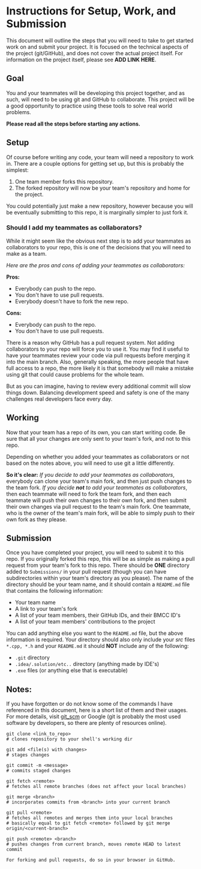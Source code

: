 # Instructions for Setup, Work, and Submission
This document will outline the steps that you will need to take to get started work on and submit your project. It is
focused on the technical aspects of the project (git/GitHub), and does not cover the actual project itself.
For information on the project itself, please see **ADD LINK HERE**.

## Goal
You and your teammates will be developing this project together, and as such, will need to be using git and GitHub
to collaborate. This project will be a good opportunity to practice using these tools to solve real world problems.

**Please read all the steps before starting any actions.**

## Setup
Of course before writing any code, your team will need a repository to work in.
There are a couple options for getting set up, but this is probably the simplest:
1. One team member forks this repository.
2. The forked repository will now be your team's repository and home for the project.

You could potentially just make a new repository,
however because you will be eventually submitting to this repo, it is marginally simpler to just fork it.

### Should I add my teammates as collaborators?
While it might seem like the obvious next step is to add your teammates as collaborators to your repo,
this is one of the decisions that you will need to make as a team.

*Here are the pros and cons of adding your teammates as collaborators:*

**Pros:**
* Everybody can push to the repo.
* You don't have to use pull requests.
* Everybody doesn't have to fork the new repo.

**Cons:**
* Everybody can push to the repo.
* You don't have to use pull requests.

There is a reason why GitHub has a pull request system. Not adding collaborators to your repo will force you to use it.
You may find it useful to have your teammates review your code via pull requests before merging it into the main branch.
Also, generally speaking, the more people that have full access to a repo, the more likely it is that somebody will
make a mistake using git that could cause problems for the whole team.

But as you can imagine, having to review every additional commit will slow things down. Balancing development speed
and safety is one of the many challenges real developers face every day.



## Working
Now that your team has a repo of its own, you can start writing code. Be sure that all your changes are only
sent to your team's fork, and not to this repo.

Depending on whether you added your teammates as collaborators or not based on the notes above,
you will need to use git a little differently.

**So it's clear:** *If you decide to add your teammates as collaborators*, everybody can clone your team's main fork,
and then just push changes to the team fork. *If you decide **not** to add your teammates as collaborators*, then each
teammate will need to fork the team fork, and then each teammate will push their own changes to their own fork,
and then submit their own changes via pull request to the team's main fork. One teammate, who is the owner of the
team's main fork, will be able to simply push to their own fork as they please.

## Submission
Once you have completed your project, you will need to submit it to this repo. If you originally forked this repo,
this will be as simple as making a pull request from your team's fork to this repo. There should be **ONE** directory
added to `Submissions/` in your pull request (though you can have subdirectories within your team's directory as you please).
The name of the directory should be your team name, and it should contain a `README.md` file that contains the
following information:

* Your team name
* A link to your team's fork
* A list of your team members, their GitHub IDs, and their BMCC ID's
* A list of your team members' contributions to the project

You can add anything else you want to the `README.md` file, but the above information is required.
Your directory should also only include your *src* files `*.cpp, *.h` and your `README.md`
it should **NOT** include any of the following:
* `.git` directory
* `.idea/.solution/etc..` directory (anything made by IDE's)
* `.exe` files (or anything else that is executable)

##  Notes:
If you have forgotten or do not know some of the commands I have referenced in this document, here is a short list of them and their usages.
For more details, visit [git_scm](https://git-scm.com/) or Google (git is probably the most used software by developers, so there are plenty of resources online).
```
git clone <link_to_repo>
# clones repository to your shell's working dir

git add <file(s) with changes>
# stages changes

git commit -m <message>
# commits staged changes

git fetch <remote>
# fetches all remote branches (does not affect your local branches)

git merge <branch>
# incorporates commits from <branch> into your current branch

git pull <remote>
# fetches all remotes and merges them into your local branches
# basically equal to git fetch <remote> followed by git merge origin/<current-branch>

git push <remote> <branch>
# pushes changes from current branch, moves remote HEAD to latest commit

For forking and pull requests, do so in your browser in GitHub.
```

